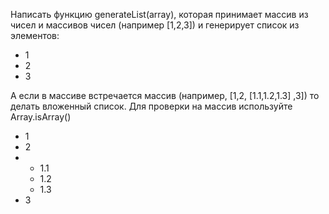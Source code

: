Написать функцию generateList(array), которая принимает массив из чисел и массивов чисел (например [1,2,3]) и генерирует список из элементов:



<ul>
	<li>1</li>
	<li>2</li>
	<li>3</li>
</ul>


А если в массиве встречается массив (например, [1,2, [1.1,1.2,1.3] ,3]) то делать вложенный список. 
Для проверки на массив используйте Array.isArray()



<ul>
	<li>1</li>
	<li>2</li>
	<li>
		<ul>
			<li>1.1</li>
			<li>1.2</li>
			<li>1.3</li>
		</ul>
	</li>
	<li>3</li>
</ul>